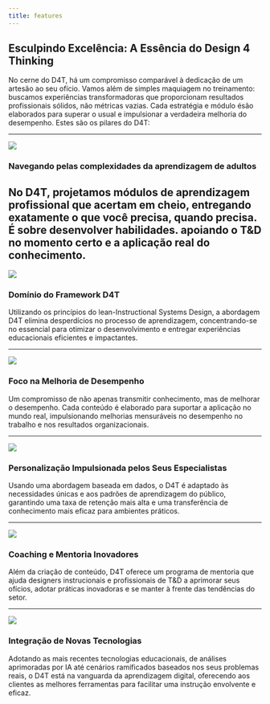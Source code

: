 ```yaml
---
title: features
---
```

## Esculpindo Excelência: A Essência do Design 4 Thinking

No cerne do D4T, há um compromisso comparável à dedicação de um artesão ao seu ofício. Vamos além de simples maquiagem no treinamento: buscamos experiências transformadoras que proporcionam resultados profissionais sólidos, não métricas vazias. Cada estratégia e módulo ésão elaborados para superar o usual e impulsionar a verdadeira melhoria do desempenho. Estes são os pilares do D4T:

---

![](/img/icons/material-symbols/200/rounded/pivot_table_chart.svg)
### Navegando pelas complexidades da aprendizagem de adultos

No D4T, projetamos módulos de aprendizagem profissional que acertam em cheio, entregando exatamente o que você precisa, quando precisa. É sobre desenvolver habilidades. apoiando o T&D no momento certo e a aplicação real do conhecimento.
---

![](/img/icons/material-symbols/200/rounded/auto_awesome_mosaic.svg)
### Domínio do Framework D4T

Utilizando os princípios do lean-Instructional Systems Design, a abordagem D4T elimina desperdícios no processo de aprendizagem, concentrando-se no essencial para otimizar o desenvolvimento e entregar experiências educacionais eficientes e impactantes.

---

![](/img/icons/material-symbols/200/rounded/performance_max.svg)
### Foco na Melhoria de Desempenho

Um compromisso de não apenas transmitir conhecimento, mas de melhorar o desempenho. Cada conteúdo é elaborado para suportar a aplicação no mundo real, impulsionando melhorias mensuráveis no desempenho no trabalho e nos resultados organizacionais.

---

![](/img/icons/material-symbols/200/rounded/stylus_laser_pointer.svg)
### Personalização Impulsionada pelos Seus Especialistas

Usando uma abordagem baseada em dados, o D4T é adaptado às necessidades únicas e aos padrões de aprendizagem do público, garantindo uma taxa de retenção mais alta e uma transferência de conhecimento mais eficaz para ambientes práticos.

---

![](/img/icons/material-symbols/200/rounded/component_exchange.svg)
### Coaching e Mentoria Inovadores

Além da criação de conteúdo, D4T oferece um programa de mentoria que ajuda designers instrucionais e profissionais de T&D a aprimorar seus ofícios, adotar práticas inovadoras e se manter à frente das tendências do setor.

---

![](/img/icons/material-symbols/200/rounded/vrpano.svg)
### Integração de Novas Tecnologias

Adotando as mais recentes tecnologias educacionais, de análises aprimoradas por IA até cenários ramificados baseados nos seus problemas reais, o D4T está na vanguarda da aprendizagem digital, oferecendo aos clientes as melhores ferramentas para facilitar uma instrução envolvente e eficaz.
